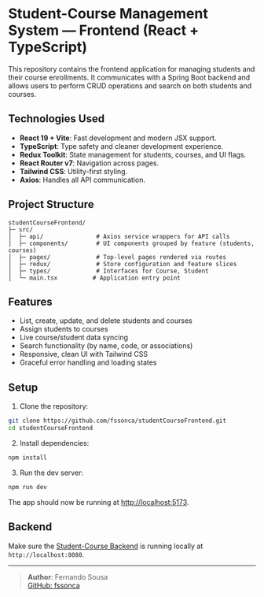# Student-Course Management System — Frontend (React + TypeScript)

This repository contains the frontend application for managing students and their course enrollments. It communicates with a Spring Boot backend and allows users to perform CRUD operations and search on both students and courses.

## Technologies Used

- **React 19 + Vite**: Fast development and modern JSX support.
- **TypeScript**: Type safety and cleaner development experience.
- **Redux Toolkit**: State management for students, courses, and UI flags.
- **React Router v7**: Navigation across pages.
- **Tailwind CSS**: Utility-first styling.
- **Axios**: Handles all API communication.

## Project Structure
```
studentCourseFrontend/
├─ src/
│  ├─ api/               # Axios service wrappers for API calls
│  ├─ components/        # UI components grouped by feature (students, courses)
│  ├─ pages/             # Top-level pages rendered via routes
│  ├─ redux/             # Store configuration and feature slices
│  ├─ types/             # Interfaces for Course, Student
│  └─ main.tsx          # Application entry point
```

## Features
- List, create, update, and delete students and courses
- Assign students to courses
- Live course/student data syncing
- Search functionality (by name, code, or associations)
- Responsive, clean UI with Tailwind CSS
- Graceful error handling and loading states

## Setup
1. Clone the repository:
```bash
git clone https://github.com/fssonca/studentCourseFrontend.git
cd studentCourseFrontend
```

2. Install dependencies:
```bash
npm install
```

3. Run the dev server:
```bash
npm run dev
```

The app should now be running at [http://localhost:5173](http://localhost:5173).

## Backend
Make sure the [Student-Course Backend](https://github.com/fssonca/studentCourseBackend) is running locally at `http://localhost:8080`.

---

> **Author**: Fernando Sousa  
> [GitHub: fssonca](https://github.com/fssonca)
